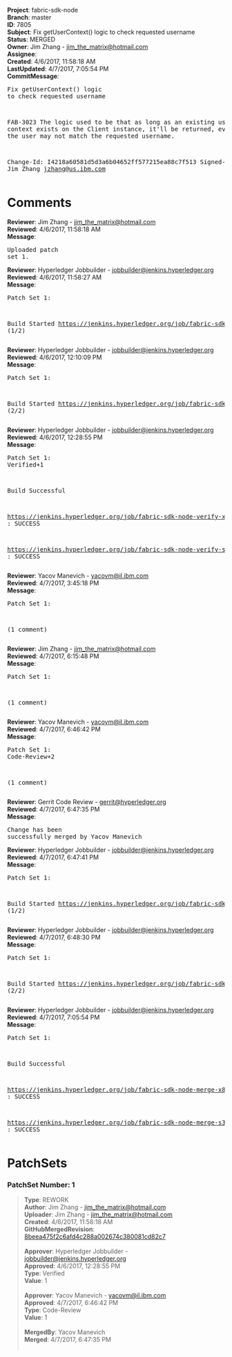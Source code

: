 <strong>Project</strong>: fabric-sdk-node<br><strong>Branch</strong>: master<br><strong>ID</strong>: 7805<br><strong>Subject</strong>: Fix getUserContext() logic to check requested username<br><strong>Status</strong>: MERGED<br><strong>Owner</strong>: Jim Zhang - jim_the_matrix@hotmail.com<br><strong>Assignee</strong>:<br><strong>Created</strong>: 4/6/2017, 11:58:18 AM<br><strong>LastUpdated</strong>: 4/7/2017, 7:05:54 PM<br><strong>CommitMessage</strong>:<br><pre>Fix getUserContext() logic to check requested username

FAB-3023
The logic used to be that as long as an existing user context
exists on the Client instance, it'll be returned, even though
the user may not match the requested username.

Change-Id: I4218a60581d5d3a6b04652ff577215ea88c7f513
Signed-off-by: Jim Zhang <jzhang@us.ibm.com>
</pre><h1>Comments</h1><strong>Reviewer</strong>: Jim Zhang - jim_the_matrix@hotmail.com<br><strong>Reviewed</strong>: 4/6/2017, 11:58:18 AM<br><strong>Message</strong>: <pre>Uploaded patch set 1.</pre><strong>Reviewer</strong>: Hyperledger Jobbuilder - jobbuilder@jenkins.hyperledger.org<br><strong>Reviewed</strong>: 4/6/2017, 11:58:27 AM<br><strong>Message</strong>: <pre>Patch Set 1:

Build Started https://jenkins.hyperledger.org/job/fabric-sdk-node-verify-s390x/257/ (1/2)</pre><strong>Reviewer</strong>: Hyperledger Jobbuilder - jobbuilder@jenkins.hyperledger.org<br><strong>Reviewed</strong>: 4/6/2017, 12:10:09 PM<br><strong>Message</strong>: <pre>Patch Set 1:

Build Started https://jenkins.hyperledger.org/job/fabric-sdk-node-verify-x86_64/788/ (2/2)</pre><strong>Reviewer</strong>: Hyperledger Jobbuilder - jobbuilder@jenkins.hyperledger.org<br><strong>Reviewed</strong>: 4/6/2017, 12:28:55 PM<br><strong>Message</strong>: <pre>Patch Set 1: Verified+1

Build Successful 

https://jenkins.hyperledger.org/job/fabric-sdk-node-verify-x86_64/788/ : SUCCESS

https://jenkins.hyperledger.org/job/fabric-sdk-node-verify-s390x/257/ : SUCCESS</pre><strong>Reviewer</strong>: Yacov Manevich - yacovm@il.ibm.com<br><strong>Reviewed</strong>: 4/7/2017, 3:45:18 PM<br><strong>Message</strong>: <pre>Patch Set 1:

(1 comment)</pre><strong>Reviewer</strong>: Jim Zhang - jim_the_matrix@hotmail.com<br><strong>Reviewed</strong>: 4/7/2017, 6:15:48 PM<br><strong>Message</strong>: <pre>Patch Set 1:

(1 comment)</pre><strong>Reviewer</strong>: Yacov Manevich - yacovm@il.ibm.com<br><strong>Reviewed</strong>: 4/7/2017, 6:46:42 PM<br><strong>Message</strong>: <pre>Patch Set 1: Code-Review+2

(1 comment)</pre><strong>Reviewer</strong>: Gerrit Code Review - gerrit@hyperledger.org<br><strong>Reviewed</strong>: 4/7/2017, 6:47:35 PM<br><strong>Message</strong>: <pre>Change has been successfully merged by Yacov Manevich</pre><strong>Reviewer</strong>: Hyperledger Jobbuilder - jobbuilder@jenkins.hyperledger.org<br><strong>Reviewed</strong>: 4/7/2017, 6:47:41 PM<br><strong>Message</strong>: <pre>Patch Set 1:

Build Started https://jenkins.hyperledger.org/job/fabric-sdk-node-merge-s390x/80/ (1/2)</pre><strong>Reviewer</strong>: Hyperledger Jobbuilder - jobbuilder@jenkins.hyperledger.org<br><strong>Reviewed</strong>: 4/7/2017, 6:48:30 PM<br><strong>Message</strong>: <pre>Patch Set 1:

Build Started https://jenkins.hyperledger.org/job/fabric-sdk-node-merge-x86_64/250/ (2/2)</pre><strong>Reviewer</strong>: Hyperledger Jobbuilder - jobbuilder@jenkins.hyperledger.org<br><strong>Reviewed</strong>: 4/7/2017, 7:05:54 PM<br><strong>Message</strong>: <pre>Patch Set 1:

Build Successful 

https://jenkins.hyperledger.org/job/fabric-sdk-node-merge-x86_64/250/ : SUCCESS

https://jenkins.hyperledger.org/job/fabric-sdk-node-merge-s390x/80/ : SUCCESS</pre><h1>PatchSets</h1><h3>PatchSet Number: 1</h3><blockquote><strong>Type</strong>: REWORK<br><strong>Author</strong>: Jim Zhang - jim_the_matrix@hotmail.com<br><strong>Uploader</strong>: Jim Zhang - jim_the_matrix@hotmail.com<br><strong>Created</strong>: 4/6/2017, 11:58:18 AM<br><strong>GitHubMergedRevision</strong>: [8beea475f2c6afd4c288a002674c380081cd82c7](https://github.com/hyperledger/fabric-sdk-node/commit/8beea475f2c6afd4c288a002674c380081cd82c7)<br><br><strong>Approver</strong>: Hyperledger Jobbuilder - jobbuilder@jenkins.hyperledger.org<br><strong>Approved</strong>: 4/6/2017, 12:28:55 PM<br><strong>Type</strong>: Verified<br><strong>Value</strong>: 1<br><br><strong>Approver</strong>: Yacov Manevich - yacovm@il.ibm.com<br><strong>Approved</strong>: 4/7/2017, 6:46:42 PM<br><strong>Type</strong>: Code-Review<br><strong>Value</strong>: 1<br><br><strong>MergedBy</strong>: Yacov Manevich<br><strong>Merged</strong>: 4/7/2017, 6:47:35 PM<br><br></blockquote>